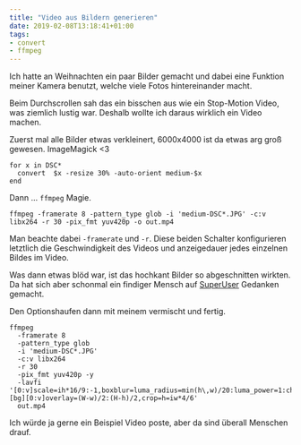 ```yaml
---
title: "Video aus Bildern generieren"
date: 2019-02-08T13:18:41+01:00
tags:
- convert
- ffmpeg
---
```


Ich hatte an Weihnachten ein paar Bilder gemacht und dabei eine Funktion
meiner Kamera benutzt, welche viele Fotos hintereinander macht.

Beim Durchscrollen sah das ein bisschen aus wie ein Stop-Motion Video, was
ziemlich lustig war. Deshalb wollte ich daraus wirklich ein Video machen.

Zuerst mal alle Bilder etwas verkleinert, 6000x4000 ist da etwas arg groß
gewesen. ImageMagick <3

``` fish
for x in DSC*
  convert  $x -resize 30% -auto-orient medium-$x
end
```

Dann ... `ffmpeg` Magie.

    ffmpeg -framerate 8 -pattern_type glob -i 'medium-DSC*.JPG' -c:v libx264 -r 30 -pix_fmt yuv420p -o out.mp4

Man beachte dabei `-framerate` und `-r`. Diese beiden Schalter konfigurieren
letztlich die Geschwindigkeit des Videos und anzeigedauer jedes einzelnen
Bildes im Video.

Was dann etwas blöd war, ist das hochkant Bilder so abgeschnitten wirkten. Da
hat sich aber schonmal ein findiger Mensch auf
[SuperUser](https://stackoverflow.com/questions/30789367/ffmpeg-how-to-convert-vertical-video-with-black-sides-to-video-169-with-blur)
Gedanken gemacht.

Den Optionshaufen dann mit meinem vermischt und fertig.

``` fish
ffmpeg
  -framerate 8
  -pattern_type glob
  -i 'medium-DSC*.JPG'
  -c:v libx264
  -r 30
  -pix_fmt yuv420p -y
  -lavfi '[0:v]scale=ih*16/9:-1,boxblur=luma_radius=min(h\,w)/20:luma_power=1:chroma_radius=min(cw\,ch)/20:chroma_power=1[bg];[bg][0:v]overlay=(W-w)/2:(H-h)/2,crop=h=iw*4/6'
  out.mp4
```

Ich würde ja gerne ein Beispiel Video poste, aber da sind überall Menschen
drauf.
